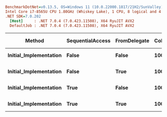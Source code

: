 ``` ini

BenchmarkDotNet=v0.13.5, OS=Windows 11 (10.0.22000.1817/21H2/SunValley)
Intel Core i7-8565U CPU 1.80GHz (Whiskey Lake), 1 CPU, 8 logical and 4 physical cores
.NET SDK=7.0.202
  [Host]     : .NET 7.0.4 (7.0.423.11508), X64 RyuJIT AVX2
  DefaultJob : .NET 7.0.4 (7.0.423.11508), X64 RyuJIT AVX2


```
|                 Method | SequentialAccess | FromDelegate | Columns | Rows | Offset | Step |     Mean |    Error |   StdDev | Ratio | Allocated | Alloc Ratio |
|----------------------- |----------------- |------------- |-------- |----- |------- |----- |---------:|---------:|---------:|------:|----------:|------------:|
| **Initial_Implementation** |            **False** |        **False** |    **1000** | **1000** |      **0** |    **1** | **28.03 ms** | **0.870 ms** | **2.524 ms** |  **1.00** |      **19 B** |        **1.00** |
|                        |                  |              |         |      |        |      |          |          |          |       |           |             |
| **Initial_Implementation** |            **False** |         **True** |    **1000** | **1000** |      **0** |    **1** | **33.42 ms** | **0.604 ms** | **0.905 ms** |  **1.00** |      **40 B** |        **1.00** |
|                        |                  |              |         |      |        |      |          |          |          |       |           |             |
| **Initial_Implementation** |             **True** |        **False** |    **1000** | **1000** |      **0** |    **1** | **23.29 ms** | **0.450 ms** | **0.442 ms** |  **1.00** |      **19 B** |        **1.00** |
|                        |                  |              |         |      |        |      |          |          |          |       |           |             |
| **Initial_Implementation** |             **True** |         **True** |    **1000** | **1000** |      **0** |    **1** | **29.45 ms** | **0.589 ms** | **1.411 ms** |  **1.00** |      **40 B** |        **1.00** |
